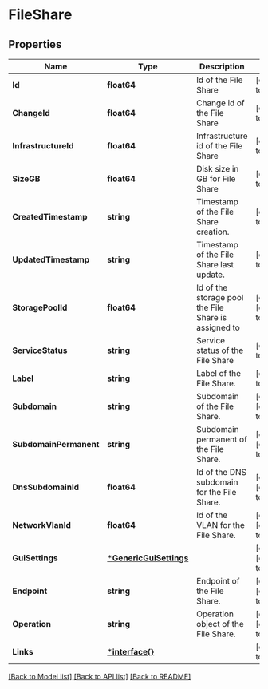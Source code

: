 # FileShare

## Properties
Name | Type | Description | Notes
------------ | ------------- | ------------- | -------------
**Id** | **float64** | Id of the File Share | [default to null]
**ChangeId** | **float64** | Change id of the File Share | [default to null]
**InfrastructureId** | **float64** | Infrastructure id of the File Share | [default to null]
**SizeGB** | **float64** | Disk size in GB for File Share | [default to null]
**CreatedTimestamp** | **string** | Timestamp of the File Share creation. | [default to null]
**UpdatedTimestamp** | **string** | Timestamp of the File Share last update. | [default to null]
**StoragePoolId** | **float64** | Id of the storage pool the File Share is assigned to | [optional] [default to null]
**ServiceStatus** | **string** | Service status of the File Share | [default to null]
**Label** | **string** | Label of the File Share. | [default to null]
**Subdomain** | **string** | Subdomain of the File Share. | [optional] [default to null]
**SubdomainPermanent** | **string** | Subdomain permanent of the File Share. | [optional] [default to null]
**DnsSubdomainId** | **float64** | Id of the DNS subdomain for the File Share. | [optional] [default to null]
**NetworkVlanId** | **float64** | Id of the VLAN for the File Share. | [optional] [default to null]
**GuiSettings** | [***GenericGuiSettings**](GenericGUISettings.md) |  | [optional] [default to null]
**Endpoint** | **string** | Endpoint of the File Share. | [optional] [default to null]
**Operation** | **string** | Operation object of the File Share. | [optional] [default to null]
**Links** | [***interface{}**](interface{}.md) |  | [default to null]

[[Back to Model list]](../README.md#documentation-for-models) [[Back to API list]](../README.md#documentation-for-api-endpoints) [[Back to README]](../README.md)

